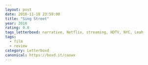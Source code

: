 ```yaml
---
layout: post 
date: 2016-11-18 23:59:00
title: "Sing Street"
year: 2016
rating: 0.8
tags_letterboxd: narrative, Netflix, streaming, HDTV, NYC, Leah
tags:
  - film
  - review
category: Letterboxd
canonical: https://boxd.it/caswx
---
```

